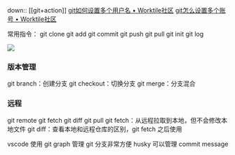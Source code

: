 down:: [[git+action]]
[git如何设置多个用户名 • Worktile社区](https://worktile.com/kb/ask/221132.html)
[git怎么设置多个账号 • Worktile社区](https://worktile.com/kb/ask/237505.html)

常用指令：
git clone git add git commit git push git pull git init git log

![](https://raw.githubusercontent.com/acdefg/cdn/main/obsidian/202410311628284.png?token=ALRC6IUMHYMCRMMKSIGBROLHEM75W)

### 版本管理
git branch：创建分支
git checkout：切换分支
git merge：分支混合

### 远程
git remote git fetch git diff git pull
git fetch：从远程拉取到本地，但不会修改本地文件
git diff：查看本地和远程仓库的区别，git fetch 之后使用

vscode 使用 git graph 管理 git 分支非常方便
husky 可以管理 commit message